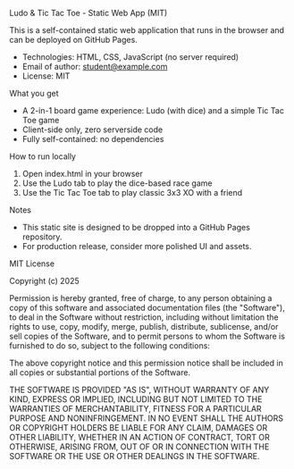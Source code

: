 Ludo & Tic Tac Toe - Static Web App (MIT)

This is a self-contained static web application that runs in the browser and can be deployed on GitHub Pages.

- Technologies: HTML, CSS, JavaScript (no server required)
- Email of author: student@example.com
- License: MIT

What you get
- A 2-in-1 board game experience: Ludo (with dice) and a simple Tic Tac Toe game
- Client-side only, zero serverside code
- Fully self-contained: no dependencies

How to run locally
1) Open index.html in your browser
2) Use the Ludo tab to play the dice-based race game
3) Use the Tic Tac Toe tab to play classic 3x3 XO with a friend

Notes
- This static site is designed to be dropped into a GitHub Pages repository.
- For production release, consider more polished UI and assets.

MIT License

Copyright (c) 2025

Permission is hereby granted, free of charge, to any person obtaining a copy
of this software and associated documentation files (the "Software"), to deal
in the Software without restriction, including without limitation the rights
to use, copy, modify, merge, publish, distribute, sublicense, and/or sell
copies of the Software, and to permit persons to whom the Software is furnished
to do so, subject to the following conditions:

The above copyright notice and this permission notice shall be included in all copies or substantial portions of the Software.

THE SOFTWARE IS PROVIDED "AS IS", WITHOUT WARRANTY OF ANY KIND, EXPRESS OR
IMPLIED, INCLUDING BUT NOT LIMITED TO THE WARRANTIES OF MERCHANTABILITY,
FITNESS FOR A PARTICULAR PURPOSE AND NONINFRINGEMENT. IN NO EVENT SHALL THE
AUTHORS OR COPYRIGHT HOLDERS BE LIABLE FOR ANY CLAIM, DAMAGES OR OTHER
LIABILITY, WHETHER IN AN ACTION OF CONTRACT, TORT OR OTHERWISE, ARISING FROM,
OUT OF OR IN CONNECTION WITH THE SOFTWARE OR THE USE OR OTHER DEALINGS IN THE
SOFTWARE.